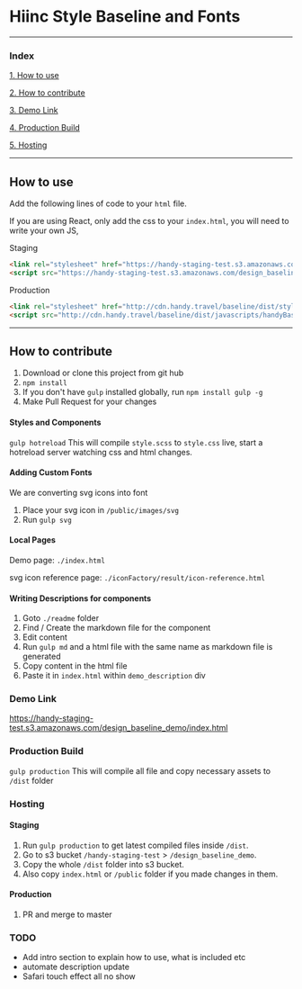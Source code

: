 # Hiinc Style Baseline and Fonts
---
### Index

[1. How to use](#How-to-use)

[2. How to contribute](#How-to-contribute)

[3. Demo Link](#Demo-Link)

[4. Production Build](#Production-Build)

[5. Hosting](#Hosting)



---
## How to use

Add the following lines of code to your `html` file.

If you are using React, only add the css to your `index.html`, you will need to write your own JS,

Staging
```html
<link rel="stylesheet" href="https://handy-staging-test.s3.amazonaws.com/design_baseline_demo/dist/stylesheets/handyBaseline.css">
<script src="https://handy-staging-test.s3.amazonaws.com/design_baseline_demo/dist/javascripts/handyBaseline.min.js"></script>
```

Production
```html
<link rel="stylesheet" href="http://cdn.handy.travel/baseline/dist/stylesheets/handyBaseline.css">
<script src="http://cdn.handy.travel/baseline/dist/javascripts/handyBaseline.min.js"></script>
```

---

## How to contribute

1. Download or clone this project from git hub
2. `npm install`
3. If you don't have `gulp` installed globally, run `npm install gulp -g`
4. Make Pull Request for your changes

#### Styles and Components
`gulp hotreload`
This will compile `style.scss` to `style.css` live, start a hotreload server watching css and html changes.

#### Adding Custom Fonts
We are converting svg icons into font
1. Place your svg icon in `/public/images/svg`
2. Run `gulp svg`

#### Local Pages

Demo page: `./index.html`

svg icon reference page: `./iconFactory/result/icon-reference.html`

#### Writing Descriptions for components
1. Goto `./readme` folder
2. Find / Create the markdown file for the component
3. Edit content
4. Run `gulp md` and a html file with the same name as markdown file is generated
5. Copy content in the html file
6. Paste it in `index.html` within `demo_description` div


### Demo Link
https://handy-staging-test.s3.amazonaws.com/design_baseline_demo/index.html


### Production Build
`gulp production`
This will compile all file and copy necessary assets to `/dist` folder

### Hosting
#### Staging
1. Run `gulp production` to get latest compiled files inside `/dist`.
2. Go to s3 bucket `/handy-staging-test` > `/design_baseline_demo`.
3. Copy the whole `/dist` folder into s3 bucket.
4. Also copy `index.html` or `/public` folder if you made changes in them.

#### Production
1. PR and merge to master


### TODO
- Add intro section to explain how to use, what is included etc
- automate description update
- Safari touch effect all no show
